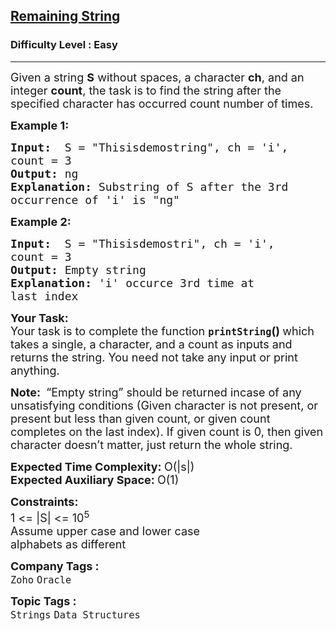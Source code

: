 <h2><a href="https://practice.geeksforgeeks.org/problems/remaining-string3515/1">Remaining String</a></h2><h3>Difficulty Level : Easy</h3><hr><div class="problems_problem_content__Xm_eO"><p><span style="font-size:18px">Given a string&nbsp;<strong>S</strong> without spaces, a character <strong>ch</strong>, and an integer&nbsp;<strong>count</strong>, the task is to find the string after the specified character has occurred count number of times. </span></p>

<p><span style="font-size:18px"><strong>Example 1:</strong></span></p>

<pre><span style="font-size:18px"><strong>Input:</strong>  S = "Thisisdemostring", ch = 'i', 
count = 3
<strong>Output:</strong> ng
<strong>Explanation:</strong> Substring of S after the 3rd
occurrence of 'i' is "ng"</span></pre>

<p><span style="font-size:18px"><strong>Example 2:</strong></span></p>

<pre><span style="font-size:18px"><strong>Input:</strong>  S = "Thisisdemostri", ch = 'i', 
count = 3
<strong>Output:</strong> Empty string
<strong>Explanation:</strong> 'i' occurce 3rd time at 
last index
</span></pre>

<p><span style="font-size:18px"><strong>Your Task:</strong><br>
Your task is to complete the function&nbsp;<strong><code>printString</code>()&nbsp;</strong>which takes a single, a character, and a count as inputs and returns the string. You need not take any input or print anything.</span></p>

<p><span style="font-size:18px"><strong>Note:&nbsp;</strong>&nbsp;“Empty string” should be returned incase of any unsatisfying conditions (Given character is not present, or present but less than given count, or given count completes on the last index). If given count is 0, then given character doesn’t matter, just return the whole string.</span></p>

<p><span style="font-size:18px"><strong>Expected Time Complexity:&nbsp;</strong>O(|s|)<br>
<strong>Expected Auxiliary Space:&nbsp;</strong>O(1)</span></p>

<p><span style="font-size:18px"><strong>Constraints:</strong><br>
1 &lt;= |S| &lt;= 10<sup>5</sup><br>
Assume upper case and lower case<br>
alphabets as different</span></p>
</div><p><span style=font-size:18px><strong>Company Tags : </strong><br><code>Zoho</code>&nbsp;<code>Oracle</code>&nbsp;<br><p><span style=font-size:18px><strong>Topic Tags : </strong><br><code>Strings</code>&nbsp;<code>Data Structures</code>&nbsp;